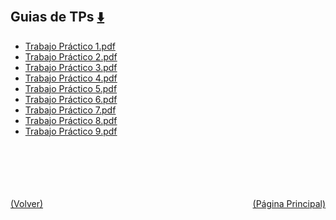 
<html>
<body>
<h2>Guias de TPs <a href="https://downgit.github.io/#/home?url=https://github.com/Apuntes-FIUBA/Apuntes-Electronica/tree/main/81 - Matemática/8105 - Analisis Matematico III A/Guias de TPs" style="font-size:20px">  ⬇️ </a></h2>
<ul>
    <li><a href="Trabajo Práctico 1.pdf">Trabajo Práctico 1.pdf</a></li>
    <li><a href="Trabajo Práctico 2.pdf">Trabajo Práctico 2.pdf</a></li>
    <li><a href="Trabajo Práctico 3.pdf">Trabajo Práctico 3.pdf</a></li>
    <li><a href="Trabajo Práctico 4.pdf">Trabajo Práctico 4.pdf</a></li>
    <li><a href="Trabajo Práctico 5.pdf">Trabajo Práctico 5.pdf</a></li>
    <li><a href="Trabajo Práctico 6.pdf">Trabajo Práctico 6.pdf</a></li>
    <li><a href="Trabajo Práctico 7.pdf">Trabajo Práctico 7.pdf</a></li>
    <li><a href="Trabajo Práctico 8.pdf">Trabajo Práctico 8.pdf</a></li>
    <li><a href="Trabajo Práctico 9.pdf">Trabajo Práctico 9.pdf</a></li>
</ul>
</body>
</html>









<br><br><br><br><br><a href="../" style="float: left">(Volver)</a> <a href="https://apuntes-fiuba.github.io/Apuntes-Electronica" style="float: right">(Página Principal)</a>
